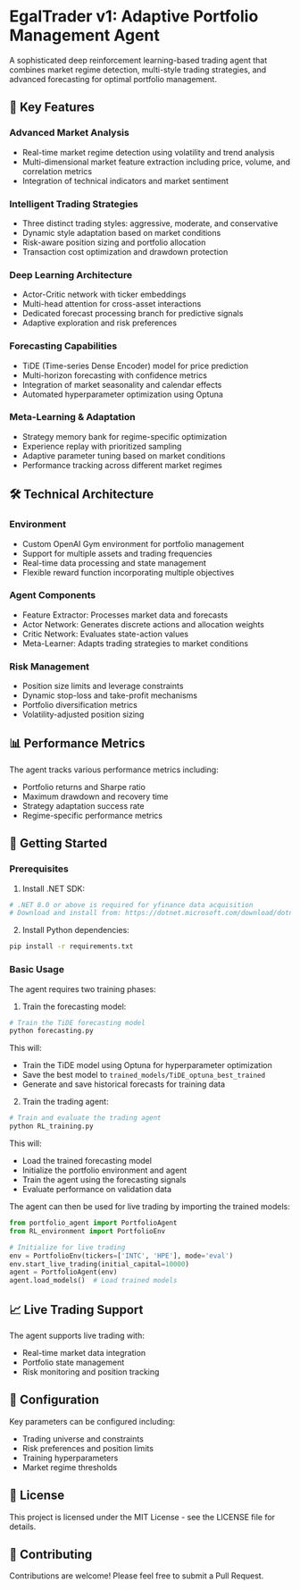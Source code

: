 # EgalTrader v1: Adaptive Portfolio Management Agent

A sophisticated deep reinforcement learning-based trading agent that combines market regime detection, multi-style trading strategies, and advanced forecasting for optimal portfolio management.

## 🌟 Key Features

### Advanced Market Analysis
- Real-time market regime detection using volatility and trend analysis
- Multi-dimensional market feature extraction including price, volume, and correlation metrics
- Integration of technical indicators and market sentiment

### Intelligent Trading Strategies
- Three distinct trading styles: aggressive, moderate, and conservative
- Dynamic style adaptation based on market conditions
- Risk-aware position sizing and portfolio allocation
- Transaction cost optimization and drawdown protection

### Deep Learning Architecture
- Actor-Critic network with ticker embeddings
- Multi-head attention for cross-asset interactions
- Dedicated forecast processing branch for predictive signals
- Adaptive exploration and risk preferences

### Forecasting Capabilities
- TiDE (Time-series Dense Encoder) model for price prediction
- Multi-horizon forecasting with confidence metrics
- Integration of market seasonality and calendar effects
- Automated hyperparameter optimization using Optuna

### Meta-Learning & Adaptation
- Strategy memory bank for regime-specific optimization
- Experience replay with prioritized sampling
- Adaptive parameter tuning based on market conditions
- Performance tracking across different market regimes

## 🛠️ Technical Architecture

### Environment
- Custom OpenAI Gym environment for portfolio management
- Support for multiple assets and trading frequencies
- Real-time data processing and state management
- Flexible reward function incorporating multiple objectives

### Agent Components
- Feature Extractor: Processes market data and forecasts
- Actor Network: Generates discrete actions and allocation weights
- Critic Network: Evaluates state-action values
- Meta-Learner: Adapts trading strategies to market conditions

### Risk Management
- Position size limits and leverage constraints
- Dynamic stop-loss and take-profit mechanisms
- Portfolio diversification metrics
- Volatility-adjusted position sizing

## 📊 Performance Metrics

The agent tracks various performance metrics including:
- Portfolio returns and Sharpe ratio
- Maximum drawdown and recovery time
- Strategy adaptation success rate
- Regime-specific performance metrics

## 🚀 Getting Started

### Prerequisites

1. Install .NET SDK:
```bash
# .NET 8.0 or above is required for yfinance data acquisition
# Download and install from: https://dotnet.microsoft.com/download/dotnet/8.0
```

2. Install Python dependencies:
```bash
pip install -r requirements.txt
```

### Basic Usage

The agent requires two training phases:

1. Train the forecasting model:
```bash
# Train the TiDE forecasting model
python forecasting.py
```
This will:
- Train the TiDE model using Optuna for hyperparameter optimization
- Save the best model to `trained_models/TiDE_optuna_best_trained`
- Generate and save historical forecasts for training data

2. Train the trading agent:
```bash
# Train and evaluate the trading agent
python RL_training.py
```
This will:
- Load the trained forecasting model
- Initialize the portfolio environment and agent
- Train the agent using the forecasting signals
- Evaluate performance on validation data

The agent can then be used for live trading by importing the trained models:
```python
from portfolio_agent import PortfolioAgent
from RL_environment import PortfolioEnv

# Initialize for live trading
env = PortfolioEnv(tickers=['INTC', 'HPE'], mode='eval')
env.start_live_trading(initial_capital=10000)
agent = PortfolioAgent(env)
agent.load_models()  # Load trained models
```

## 📈 Live Trading Support

The agent supports live trading with:
- Real-time market data integration
- Portfolio state management
- Risk monitoring and position tracking

## 🔧 Configuration

Key parameters can be configured including:
- Trading universe and constraints
- Risk preferences and position limits
- Training hyperparameters
- Market regime thresholds

## 📝 License

This project is licensed under the MIT License - see the LICENSE file for details.

## 🤝 Contributing

Contributions are welcome! Please feel free to submit a Pull Request. 
